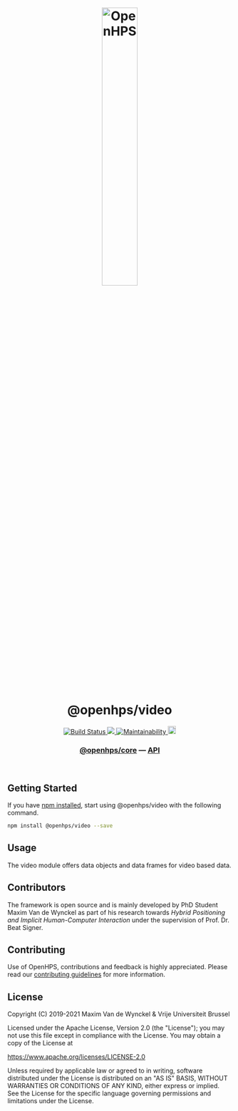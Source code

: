 <h1 align="center">
  <img alt="OpenHPS" src="https://openhps.org/images/logo_text-512.png" width="40%" /><br />
  @openhps/video
</h1>
<p align="center">
    <a href="https://github.com/OpenHPS/openhps-video/actions/workflows/main.yml" target="_blank">
        <img alt="Build Status" src="https://github.com/OpenHPS/openhps-video/actions/workflows/main.yml/badge.svg">
    </a>
    <a href="https://codecov.io/gh/OpenHPS/openhps-video">
        <img src="https://codecov.io/gh/OpenHPS/openhps-video/branch/master/graph/badge.svg"/>
    </a>
    <a href="https://codeclimate.com/github/OpenHPS/openhps-video/" target="_blank">
        <img alt="Maintainability" src="https://img.shields.io/codeclimate/maintainability/OpenHPS/openhps-video">
    </a>
    <a href="https://badge.fury.io/js/@openhps%2Fvideo">
        <img src="https://badge.fury.io/js/@openhps%2Fvideo.svg" alt="npm version" height="18">
    </a>
</p>

<h3 align="center">
    <a href="https://github.com/OpenHPS/openhps-core">@openhps/core</a> &mdash; <a href="https://openhps.org/docs/video">API</a>
</h3>

<br />

## Getting Started
If you have [npm installed](https://www.npmjs.com/get-npm), start using @openhps/video with the following command.
```bash
npm install @openhps/video --save
```

## Usage
The video module offers data objects and data frames for video based data.

## Contributors
The framework is open source and is mainly developed by PhD Student Maxim Van de Wynckel as part of his research towards *Hybrid Positioning and Implicit Human-Computer Interaction* under the supervision of Prof. Dr. Beat Signer.

## Contributing
Use of OpenHPS, contributions and feedback is highly appreciated. Please read our [contributing guidelines](CONTRIBUTING.md) for more information.

## License
Copyright (C) 2019-2021 Maxim Van de Wynckel & Vrije Universiteit Brussel

Licensed under the Apache License, Version 2.0 (the "License"); you may not use this file except in compliance with the License. You may obtain a copy of the License at

https://www.apache.org/licenses/LICENSE-2.0

Unless required by applicable law or agreed to in writing, software distributed under the License is distributed on an "AS IS" BASIS, WITHOUT WARRANTIES OR CONDITIONS OF ANY KIND, either express or implied. See the License for the specific language governing permissions and limitations under the License.